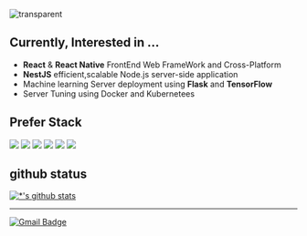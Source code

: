 ![transparent](https://capsule-render.vercel.app/api?type=transparent&fontColor=182225&text=Welcome&height=150&fontSize=60&desc=Junpyo%20Jang&descAlignY=75&descAlign=60)


## Currently, Interested in ...
- **React** & **React Native** FrontEnd Web FrameWork and Cross-Platform  
- **NestJS** efficient,scalable Node.js server-side application
- Machine learning Server deployment using **Flask** and **TensorFlow**
- Server Tuning using Docker and Kubernetees


## Prefer Stack
<p>
<img src='https://img.shields.io/badge/JavaScript-182225?style=flat&logo=javascript&logoWidth=20'/>
<img src='https://img.shields.io/badge/TypeScript-182225?style=flat&logo=typescript&logoColor=3178C6&logoWidth=20'/>
<img src='https://img.shields.io/badge/Node%20js-182225?style=flat&logo=Node.js&logoColor=339933&logoWidth=20'/>
<img src='https://img.shields.io/badge/React-182225?style=flat&logo=React&logoColor=61DAFB&logoWidth=20'/>
<img src='https://img.shields.io/badge/NestJS-182225?style=flat&logo=NestJS&logoColor=E0234E&logoWidth=20'/>
<img src='https://img.shields.io/badge/Python-182225?style=flat&logo=Python&logoColor=3776AB&logoWidth=20'/>
</p>

## github status

[![*'s github stats](https://github-readme-stats.vercel.app/api?username=Junnjjj)](https://github.com/Junnjjj)

---



[![Gmail Badge](https://img.shields.io/badge/Gmail-d14836?style=flat&logo=Gmail&logoColor=white&link=mailto:jnn6576@gmail.com)](mailto:jnn6576@gmail.com)
